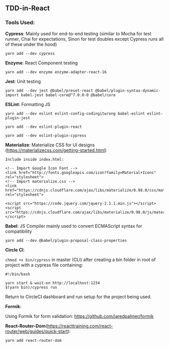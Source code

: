## TDD-in-React

### Tools Used:

**Cypress**: Mainly used for end-to-end testing (similar to Mocha for test runner, Chai for expectations, Sinon for test doubles except Cypress runs all of these under the hood)

    yarn add --dev cypress

**Enzyme**: React Component testing

    yarn add --dev enzyme enzyme-adapter-react-16

**Jest**: Unit testing

    yarn add --dev jest @babel/preset-react @babel/plugin-syntax-dynamic-import babel-jest babel-core@^7.0.0-0 @babel/core

**ESLint**: Formatting JS

    yarn add --dev eslint eslint-config-codingitwrong babel-eslint eslint-plugin-jest

    yarn add --dev eslint-plugin-react

    yarn add --dev eslint-plugin-cypress

**Materialize**: Materialize CSS for UI designs (https://materializecss.com/getting-started.html)

    Include inside index.html:

    <!-- Import Google Icon Font -->
    <link href="http://fonts.googleapis.com/icon?family=Material+Icons" rel="stylesheet">
    <!-- Import materialize.css -->
    <link href="https://cdnjs.cloudflare.com/ajax/libs/materialize/0.98.0/css/materialize.min.css" rel="stylesheet">

    <script src="https://code.jquery.com/jquery-2.1.1.min.js"></script>
    <script src="https://cdnjs.cloudflare.com/ajax/libs/materialize/0.98.0/js/materialize.min.js"></script>

**Babel**: JS Compiler mainly used to convert ECMAScript syntax for compatibility

    yarn add --dev @babel/plugin-proposal-class-properties

**Circle CI**:

`chmod +x bin/cypress` in master (CLI) after creating a bin folder in root of project with a cypress file containing:

    #!/bin/bash

    yarn start & wait-on http://localhost:1234
    $(yarn bin)/cypress run

Return to CircleCI dashboard and run setup for the project being used.

**Formik**:

Using Formik for form validation: https://github.com/jaredpalmer/formik

**React-Router-Dom**(https://reacttraining.com/react-router/web/guides/quick-start):

    yarn add react-router-dom

